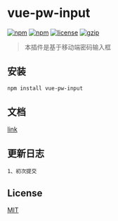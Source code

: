 # vue-pw-input
[![npm](https://img.shields.io/npm/dm/vue-upload-component.svg?style=flat-square)](https://www.npmjs.com/package/vue-upload-component)  [![npm](https://img.shields.io/npm/v/vue-upload-component.svg?style=flat-square)](https://www.npmjs.com/package/vue-upload-component)  [![license](https://img.shields.io/github/license/lian-yue/vue-upload-component.svg?style=flat-square)](https://www.npmjs.com/package/vue-upload-component)  [![gzip](http://img.badgesize.io/lian-yue/vue-upload-component/master/dist/vue-upload-component.min.js.svg?compression=gzip&style=flat-square)](https://github.com/lian-yue/vue-upload-component)
> 本插件是基于移动端密码输入框

## 安装

``` bash
npm install vue-pw-input
```

## 文档
[link](https://note.youdao.com/)

## 更新日志
```
1、初次提交
```

## License
[MIT](http://opensource.org/licenses/MIT)
